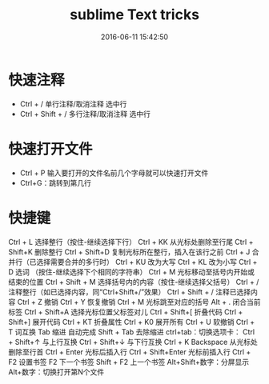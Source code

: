 ﻿---
title: sublime Text tricks
toc: true
categories:
  - 网站开发
tags:
  - sublimeText
date: 2016-06-11 15:42:50
---
#  快速注释
- Ctrl + /     单行注释/取消注释  选中行
- Ctrl + Shift + /    多行注释/取消注释   选中行

#  快速打开文件
- Ctrl + P    输入要打开的文件名前几个字母就可以快速打开文件
- Ctrl+G：跳转到第几行

<!-- more -->


# 快捷键
Ctrl + L  选择整行（按住-继续选择下行）
Ctrl + KK  从光标处删除至行尾
Ctrl + Shift+K  删除整行
Ctrl + Shift+D  复制光标所在整行，插入在该行之前
Ctrl + J  合并行（已选择需要合并的多行时）
Ctrl + KU  改为大写
Ctrl + KL  改为小写
Ctrl + D  选词 （按住-继续选择下个相同的字符串）
Ctrl + M  光标移动至括号内开始或结束的位置
Ctrl + Shift + M  选择括号内的内容（按住-继续选择父括号）
Ctrl + /  注释整行（如已选择内容，同“Ctrl+Shift+/”效果）
Ctrl + Shift + /  注释已选择内容
Ctrl + Z  撤销
Ctrl + Y  恢复撤销
Ctrl + M  光标跳至对应的括号
Alt + .  闭合当前标签
Ctrl + Shift+A  选择光标位置父标签对儿
Ctrl + Shift+[  折叠代码
Ctrl + Shift+]  展开代码
Ctrl + KT  折叠属性
Ctrl + K0  展开所有
Ctrl + U  软撤销
Ctrl + T  词互换
Tab  缩进  自动完成
Shift + Tab  去除缩进
ctrl+tab：切换选项卡：
Ctrl + Shift+↑  与上行互换
Ctrl + Shift+↓  与下行互换
Ctrl + K Backspace  从光标处删除至行首
Ctrl + Enter  光标后插入行
Ctrl + Shift+Enter  光标前插入行
Ctrl + F2  设置书签
F2  下一个书签
Shift + F2  上一个书签
Alt+Shift+数字：分屏显示
Alt+数字：切换打开第N个文件
